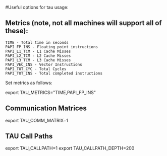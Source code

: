 #Useful options for tau usage:

## Metrics (note, not all machines will support all of these):

```
TIME - Total time in seconds
PAPI_FP_INS - Floating point instructions
PAPI_L1_TCM - L1 Cache Misses
PAPI_L2_TCM - L2 Cache Misses
PAPI_L3_TCM - L3 Cache Misses
PAPI_VEC_INS - Vector Instructions
PAPI_TOT_CYC - Total Cycles
PAPI_TOT_INS - Total completed instructions
```

Set metrics as follows:

export TAU_METRICS="TIME,PAPI_FP_INS"


## Communication Matrices

export TAU_COMM_MATRIX=1


## TAU Call Paths
export TAU_CALLPATH=1
export TAU_CALLPATH_DEPTH=200
